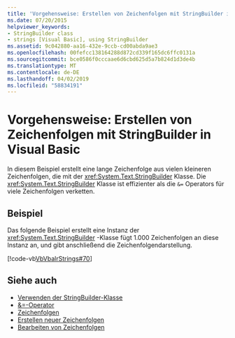 ```yaml
---
title: 'Vorgehensweise: Erstellen von Zeichenfolgen mit StringBuilder in Visual Basic'
ms.date: 07/20/2015
helpviewer_keywords:
- StringBuilder class
- strings [Visual Basic], using StringBuilder
ms.assetid: 9c042880-aa16-432e-9ccb-cd00abda9ae3
ms.openlocfilehash: 00fefcc138164288d872cd339f165dc6ffc0131a
ms.sourcegitcommit: bce0586f0cccaae6d6cbd625d5a7b824d1d3de4b
ms.translationtype: MT
ms.contentlocale: de-DE
ms.lasthandoff: 04/02/2019
ms.locfileid: "58834191"
---
```

# <a name="how-to-create-strings-using-a-stringbuilder-in-visual-basic"></a>Vorgehensweise: Erstellen von Zeichenfolgen mit StringBuilder in Visual Basic
In diesem Beispiel erstellt eine lange Zeichenfolge aus vielen kleineren Zeichenfolgen, die mit der <xref:System.Text.StringBuilder> Klasse. Die <xref:System.Text.StringBuilder> Klasse ist effizienter als die `&=` Operators für viele Zeichenfolgen verketten.  
  
## <a name="example"></a>Beispiel  
 Das folgende Beispiel erstellt eine Instanz der <xref:System.Text.StringBuilder> -Klasse fügt 1.000 Zeichenfolgen an diese Instanz an, und gibt anschließend die Zeichenfolgendarstellung.  
  
 [!code-vb[VbVbalrStrings#70](~/samples/snippets/visualbasic/VS_Snippets_VBCSharp/VbVbalrStrings/VB/Class2.vb#70)]  
  
## <a name="see-also"></a>Siehe auch

- [Verwenden der StringBuilder-Klasse](../../../../standard/base-types/stringbuilder.md)
- [&=-Operator](../../../../visual-basic/language-reference/operators/and-assignment-operator.md)
- [Zeichenfolgen](../../../../visual-basic/programming-guide/language-features/strings/index.md)
- [Erstellen neuer Zeichenfolgen](../../../../standard/base-types/creating-new.md)
- [Bearbeiten von Zeichenfolgen](../../../../standard/base-types/manipulating-strings.md)
